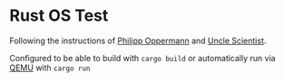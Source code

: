 # Rust OS Test

Following the instructions of [Philipp Oppermann](https://os.phil-opp.com/) and [Uncle Scientist](https://www.youtube.com/playlist?list=PLib6-zlkjfXkdCjQgrZhmfJOWBk_C2FTY).

Configured to be able to build with `cargo build` or automatically run via [QEMU](https://www.qemu.org) with `cargo run`
